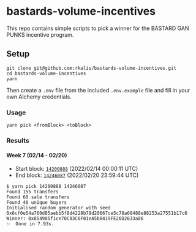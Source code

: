 # bastards-volume-incentives
This repo contains simple scripts to pick a winner for the BASTARD GAN PUNKS incentive program.

## Setup
```
git clone git@github.com:rkalis/bastards-volume-incentives.git
cd bastards-volume-incentives
yarn
```

Then create a `.env` file from the included `.env.example` file and fill in your own Alchemy credentials.

### Usage
```
yarn pick <fromBlock> <toBlock>
```

### Results
#### Week 7 (02/14 - 02/20)
- Start block: [`14200888`](https://etherscan.io/block/14200888) (2022/02/14 00:00:11 UTC)
- End block: [`14246087`](https://etherscan.io/block/14246087) (2022/02/20 23:59:44 UTC)

```
$ yarn pick 14200888 14246087
Found 155 transfers
Found 60 sale transfers
Found 40 unique buyers
Initialised random generator with seed 0x6cf0e54a760d85aebb5f8d4228b79d20667ce5c78a68488e88253a27551b17c6
Winner: 0x854985f1ce70C83C6F01eA5b8419FE26D2633a86
✨  Done in 7.93s.
```
